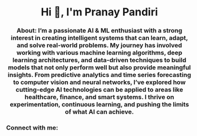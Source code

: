<h1 align="center">Hi 👋, I'm Pranay Pandiri</h1>
<h3 align="center">About: I’m a passionate AI & ML enthusiast with a strong interest in creating intelligent systems that can learn, adapt, and solve real-world problems. My journey has involved working with various machine learning algorithms, deep learning architectures, and data-driven techniques to build models that not only perform well but also provide meaningful insights. From predictive analytics and time series forecasting to computer vision and neural networks, I’ve explored how cutting-edge AI technologies can be applied to areas like healthcare, finance, and smart systems. I thrive on experimentation, continuous learning, and pushing the limits of what AI can achieve.</h3>

<h3 align="left">Connect with me:</h3>
<p align="left">
</p>

